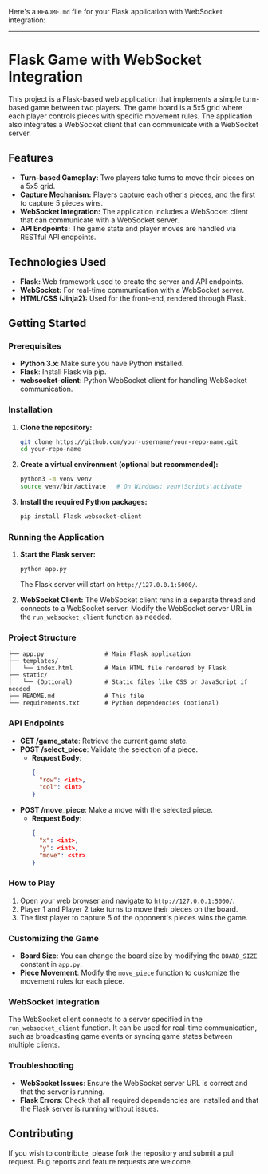 Here's a `README.md` file for your Flask application with WebSocket integration:

---

# Flask Game with WebSocket Integration

This project is a Flask-based web application that implements a simple turn-based game between two players. The game board is a 5x5 grid where each player controls pieces with specific movement rules. The application also integrates a WebSocket client that can communicate with a WebSocket server.

## Features

- **Turn-based Gameplay:** Two players take turns to move their pieces on a 5x5 grid.
- **Capture Mechanism:** Players capture each other's pieces, and the first to capture 5 pieces wins.
- **WebSocket Integration:** The application includes a WebSocket client that can communicate with a WebSocket server.
- **API Endpoints:** The game state and player moves are handled via RESTful API endpoints.

## Technologies Used

- **Flask:** Web framework used to create the server and API endpoints.
- **WebSocket:** For real-time communication with a WebSocket server.
- **HTML/CSS (Jinja2):** Used for the front-end, rendered through Flask.

## Getting Started

### Prerequisites

- **Python 3.x**: Make sure you have Python installed.
- **Flask**: Install Flask via pip.
- **websocket-client**: Python WebSocket client for handling WebSocket communication.

### Installation

1. **Clone the repository:**
   ```bash
   git clone https://github.com/your-username/your-repo-name.git
   cd your-repo-name
   ```

2. **Create a virtual environment (optional but recommended):**
   ```bash
   python3 -m venv venv
   source venv/bin/activate   # On Windows: venv\Scripts\activate
   ```

3. **Install the required Python packages:**
   ```bash
   pip install Flask websocket-client
   ```

### Running the Application

1. **Start the Flask server:**
   ```bash
   python app.py
   ```
   The Flask server will start on `http://127.0.0.1:5000/`.

2. **WebSocket Client:**
   The WebSocket client runs in a separate thread and connects to a WebSocket server. Modify the WebSocket server URL in the `run_websocket_client` function as needed.

### Project Structure

```
├── app.py                 # Main Flask application
├── templates/
│   └── index.html         # Main HTML file rendered by Flask
├── static/
│   └── (Optional)         # Static files like CSS or JavaScript if needed
├── README.md              # This file
└── requirements.txt       # Python dependencies (optional)
```

### API Endpoints

- **GET /game_state**: Retrieve the current game state.
- **POST /select_piece**: Validate the selection of a piece.
  - **Request Body**:
    ```json
    {
      "row": <int>,
      "col": <int>
    }
    ```
- **POST /move_piece**: Make a move with the selected piece.
  - **Request Body**:
    ```json
    {
      "x": <int>,
      "y": <int>,
      "move": <str>
    }
    ```

### How to Play

1. Open your web browser and navigate to `http://127.0.0.1:5000/`.
2. Player 1 and Player 2 take turns to move their pieces on the board.
3. The first player to capture 5 of the opponent's pieces wins the game.

### Customizing the Game

- **Board Size**: You can change the board size by modifying the `BOARD_SIZE` constant in `app.py`.
- **Piece Movement**: Modify the `move_piece` function to customize the movement rules for each piece.

### WebSocket Integration

The WebSocket client connects to a server specified in the `run_websocket_client` function. It can be used for real-time communication, such as broadcasting game events or syncing game states between multiple clients.

### Troubleshooting

- **WebSocket Issues**: Ensure the WebSocket server URL is correct and that the server is running.
- **Flask Errors**: Check that all required dependencies are installed and that the Flask server is running without issues.

## Contributing

If you wish to contribute, please fork the repository and submit a pull request. Bug reports and feature requests are welcome.
